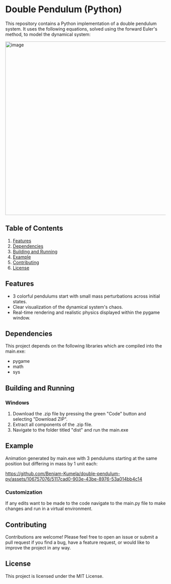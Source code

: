 # Double Pendulum (Python)

This repository contains a Python implementation of a double pendulum system. It uses the following equations, solved using the forward Euler's method, to model the dynamical system:

<img width="545" alt="image" src="https://github.com/Beniam-Kumela/double-pendulum-py/assets/106757076/e41cfee6-b0c3-4e7d-9b97-11deedb44a97">

## Table of Contents

1. [Features](/README.md#features)
2. [Dependencies](/README.md#dependencies)
3. [Building and Running](/README.md#building-and-running)
4. [Example](/README.md#example)
4. [Contributing](/README.md#contributing)
5. [License](/README.md#license)

## Features

- 3 colorful pendulums start with small mass perturbations across initial states.
- Clear visualization of the dynamical system's chaos. 
- Real-time rendering and realistic physics displayed within the pygame window.

## Dependencies

This project depends on the following libraries which are compiled into the main.exe:

- pygame
- math
- sys

## Building and Running

### Windows

1. Download the .zip file by pressing the green "Code" button and selecting "Download ZIP".
2. Extract all components of the .zip file.
3. Navigate to the folder titled "dist" and run the main.exe

## Example

Animation generated by main.exe with 3 pendulums starting at the same position but differing in mass by 1 unit each:

https://github.com/Beniam-Kumela/double-pendulum-py/assets/106757076/5117cad0-903e-43be-8976-53a014bb4c14

### Customization

If any edits want to be made to the code navigate to the main.py file to make changes and run in a virtual environment.

## Contributing

Contributions are welcome! Please feel free to open an issue or submit a pull request if you find a bug, have a feature request, or would like to improve the project in any way.

## License

This project is licensed under the MIT License.
